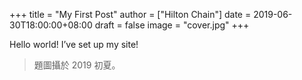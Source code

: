 +++
title = "My First Post"
author = ["Hilton Chain"]
date = 2019-06-30T18:00:00+08:00
draft = false
image = "cover.jpg"
+++

Hello world! I’ve set up my site!

> 題圖攝於 2019 初夏。
